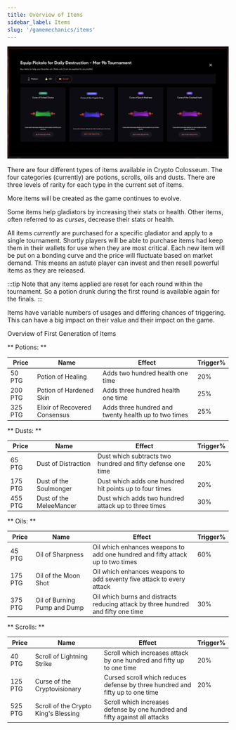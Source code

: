 ```yaml
---
title: Overview of Items
sidebar_label: Items
slug: '/gamemechanics/items'
---
```


![image](buyItems.png)

There are four different types of items available in Crypto Colosseum.
The four categories (currently) are potions, scrolls, oils and dusts.  There are three levels of rarity for each type in the current set of items.

More items will be created as the game continues to evolve.

Some items help gladiators by increasing their stats or health.  Other items, often referred to as _curses_, decrease their stats or health.

All items _currently_ are purchased for a specific gladiator and apply to a single tournament.  Shortly players will be able to purchase items had keep them in their wallets for use when they are most critical.  Each new item will be put on a bonding curve and the price will fluctuate based on market demand.  This means an astute player can invest and then resell powerful items as they are released.

:::tip
Note that any items applied are reset for each round within the tournament.  So a potion drunk during the first round is available again for the finals.
:::

Items have variable numbers of usages and differing chances of triggering.  This can have a big impact on their value and their impact on the game.

Overview of First Generation of Items

** Potions: **

| Price  	| Name  	| Effect   	| Trigger%  	|
|---	|---	|---	|---	|
| 50 PTG  	| Potion of Healing  	| Adds two hundred health one time  	| 20%  	|
| 200 PTG  	| Potion of Hardened Skin  	| Adds three hundred health one time  	| 25%  	|
| 325 PTG  	| Elixir of Recovered Consensus  	| Adds three hundred and twenty health up to two times  	| 25%  	|

** Dusts: **

| Price  	| Name  	| Effect   	| Trigger%  	|
|---	|---	|---	|---	|
| 65 PTG  	| Dust of Distraction  	| Dust which subtracts two hundred and fifty defense one time  	| 20%  	|
| 175 PTG  	| Dust of the Soulmonger  	| Dust which adds one hundred hit points up to four times  	| 20%  	|
| 455 PTG  	| Dust of the MeleeMancer  	| Dust which adds two hundred attack up to three times  	| 30%  	|

** Oils: **

| Price  	| Name  	| Effect   	| Trigger%  	|
|---	|---	|---	|---	|
| 45 PTG  	| Oil of Sharpness  	| Oil which enhances weapons to add one hundred and fifty attack up to two times  	| 60%  	|
| 175 PTG  	| Oil of the Moon Shot  	| Oil which enhances weapons to add seventy five attack to every attack  	|   	|
| 375 PTG  	| Oil of Burning Pump and Dump  	| Oil which burns and distracts reducing attack by three hundred and fifty one time  	| 30%  	|

** Scrolls: **

| Price  	| Name  	| Effect   	| Trigger%  	|
|---	|---	|---	|---	|
| 40 PTG  	| Scroll of Lightning Strike  	| Scroll which increases attack by one hundred and fifty up to one time  	| 20%  	|
| 125 PTG  	| Curse of the Cryptovisionary  	| Cursed scroll which reduces defense by three hundred and fifty up to one time  	| 20%  	|
| 525 PTG  	| Scroll of the Crypto King's Blessing  	| Scroll which increases defense by one hundred and fifty against all attacks  	|   	|

